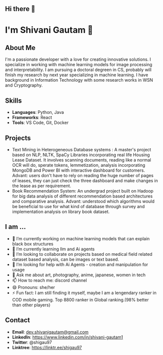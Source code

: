 ## Hi there 👋

# I'm Shivani Gautam 👋

## About Me
I'm a passionate developer with a love for creating innovative solutions. I specialize in working with machine learning models for image processing and interpretability. I am pursuing a doctoral degreen in CS, probably will finish my research by next year specializing in machine learning. I have background in Information Technology with some research works in WSN and Cryptography. 

## Skills
- **Languages**: Python, Java
- **Frameworks**: React
- **Tools**: VS Code, Git, Docker

## Projects
- Text Mining in Heterogeneous Database systems : A master's project based on NLP, NLTK, SpaCy Libraries incorporating real life Housing Lease Dataset. It involves scanning documents, reading like a normal OCR will do, sperate tokens, lemmetization, analysis incorporating MongoDB and Power BI with interactive dashboard for customers. Advant: users don't have to rely on reading the huge number of pages of leases, they can just check the three dashboard and make changes in the lease as per requirement. 
- Book Recommendation System: An undergrad project built on Hadoop for big data analysis of different recommendation based architectures and comparative analysis. Advant: understood which algorithms would be beneficial to use for what kind of database through survey and implementation analysis on library book dataset.

## I am ...
- 🔭 I’m currently working on machine learning models that can explain black box structures
- 🌱 I’m currently learning llm and Ai agents
- 👯 I’m looking to collaborate on projects based on medical field related dataset based analysis, can be images or text based.
- 🤔 I’m looking for help with Ai Agents - creation and manipulation for usage
- 💬 Ask me about art, photography, anime, japanese, women in tech
- 📫 How to reach me: discord channel
- 😄 Pronouns: she/her
- ⚡ Fun fact: I am still finding it myself, maybe I am a lengendary ranker in COD mobile gaming. Top 8800 ranker in Global ranking.(98% better than other players)

## Contact
- **Email**: dev.shivanigautam@gmail.com
- **LinkedIn**: https://www.linkedin.com/in/shivani-gautam1
- **Twitter**: @shigau97
- **Linktree**: https://linktr.ee/shigau97

<!--
**shigau97/shigau97** is a ✨ _special_ ✨ repository because its `README.md` (this file) appears on your GitHub profile.

Here are some ideas to get you started:

- 🔭 I’m currently working on ...
- 🌱 I’m currently learning ...
- 👯 I’m looking to collaborate on ...
- 🤔 I’m looking for help with ...
- 💬 Ask me about ...
- 📫 How to reach me: ...
- 😄 Pronouns: ...
- ⚡ Fun fact: ...
-->
